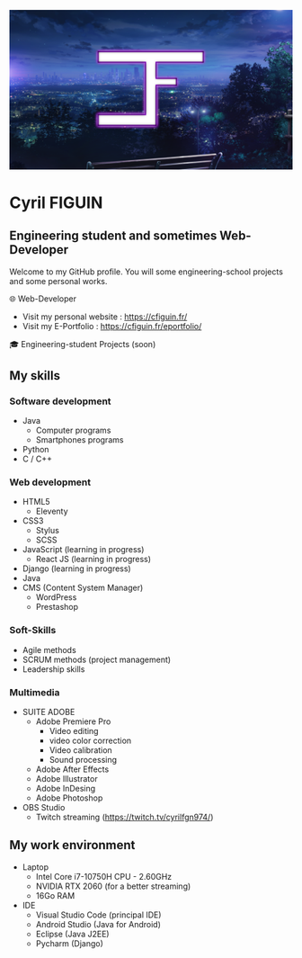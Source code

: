 ![Cover](https://github.com/cyrilfgn974/cyrilfgn974/blob/main/header.png)
# Cyril FIGUIN
## Engineering student and sometimes Web-Developer

Welcome to my GitHub profile. You will some engineering-school projects and some personal works.


🌐 Web-Developer
- Visit my personal website : https://cfiguin.fr/
- Visit my E-Portfolio : https://cfiguin.fr/eportfolio/

🎓 Engineering-student Projects
(soon)



## My skills

### Software development
- Java
  - Computer programs
  - Smartphones programs 
- Python
- C / C++

### Web development
- HTML5
  - Eleventy
- CSS3
  - Stylus
  - SCSS  
- JavaScript (learning in progress)
  - React JS (learning in progress)  
- Django (learning in progress)
- Java
- CMS (Content System Manager)
  - WordPress
  - Prestashop 

### Soft-Skills
- Agile methods
- SCRUM methods (project management)
- Leadership skills

### Multimedia
- SUITE ADOBE
  - Adobe Premiere Pro
    - Video editing
    - video color correction
    - Video calibration  
    - Sound processing
  - Adobe After Effects
  - Adobe Illustrator
  - Adobe InDesing
  - Adobe Photoshop
- OBS Studio
  - Twitch streaming (https://twitch.tv/cyrilfgn974/) 

## My work environment

- Laptop
  - Intel Core i7-10750H CPU - 2.60GHz
  - NVIDIA RTX 2060 (for a better streaming)
  - 16Go RAM
- IDE
  - Visual Studio Code (principal IDE)
  - Android Studio (Java for Android)
  - Eclipse (Java J2EE)
  - Pycharm (Django)
  
